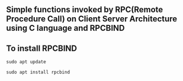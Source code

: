 ## Simple functions invoked by RPC(Remote Procedure Call) on Client Server Architecture using C language and RPCBIND

## To install RPCBIND
```
sudo apt update
```
```
sudo apt install rpcbind
```